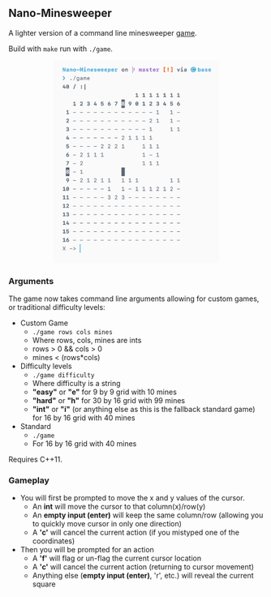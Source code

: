 ## Nano-Minesweeper

A lighter version of a command line minesweeper [game](https://github.com/spinks/MineSweeper).

Build with `make` run with `./game`.

<p align="center">
<img src="./Images/display.png" title="gameplay" height="400">
</p>

### Arguments

The game now takes command line arguments allowing for custom games, or traditional difficulty levels:

- Custom Game
	- `./game rows cols mines`
	- Where rows, cols, mines are ints
	- rows > 0 && cols > 0
	- mines < (rows*cols)
- Difficulty levels
	- `./game difficulty`
	- Where difficulty is a string
	- **"easy"** or **"e"** for 9 by 9 grid with 10 mines
	- **"hard"** or **"h"** for 30 by 16 grid with 99 mines
	- **"int"** or **"i"** (or anything else as this is the fallback standard game) for 16 by 16 grid with 40 mines
- Standard
	- `./game`
	- For 16 by 16 grid with 40 mines

Requires C++11.

### Gameplay

- You will first be prompted to move the x and y values of the cursor.
	- An **int** will move the cursor to that column(x)/row(y)
	- An **empty input (enter)** will keep the same column/row (allowing you to quickly move cursor in only one direction)
	- A **'c'** will cancel the current action (if you mistyped one of the coordinates)
- Then you will be prompted for an action
	- A **'f'** will flag or un-flag the current cursor location
	- A **'c'** will cancel the current action (returning to cursor movement)
	- Anything else (**empty input (enter)**, 'r', etc.) will reveal the current square
